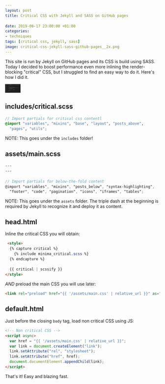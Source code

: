 ```yaml
---
layout: post
title: Critical CSS with Jekyll and SASS on GitHub pages

date: 2019-06-17 23:00:00 +01:00
categories:
- techniques
tags: [critical css, jekyll, sass]
image: critical-css-jekyll-sass-github-pages__2x.png
---
```


This site is run by Jekyll on GitHub pages and its CSS is build using SASS. Today I decided to boost performance even more inlining the render-blocking "critical" CSS, but I struggled to find an easy way to do it. Here's how I did it.

<img alt="TODO" src="/assets/post-images/critical-css-jekyll-sass-github-pages__ph.png" data-src="/assets/post-images/critical-css-jekyll-sass-github-pages__1x.png" data-srcset="/assets/post-images/critical-css-jekyll-sass-github-pages__1x.png 1x, /assets/post-images/critical-css-jekyll-sass-github-pages__2x.png 2x" class="lazy post-image">

## includes/critical.scss

```scss
// Import partials for critical css contentl
@import "variables", "mixins", "base", "layout", "posts_above", 
  "pages", "utils";
```

NOTE: This goes under the `includes` folder!

## assets/main.scss

```scss
---
---

// Import partials for below-the-fold content
@import "variables", "mixins", "posts_below", "syntax-highlighting", 
  "footer", "code",	"pagination", "icons", "iframes", "tables";
```

NOTE: This goes under the `assets` folder. The triple dash at the beginning is required by Jekyll to recognize it and deploy it as content.


## head.html

Inline the critical CSS you will obtain:

```html
 <style>
  {% capture critical %}
    {% include minima_critical.scss %}
  {% endcapture %}

  {{ critical | scssify }} 
</style>
```

_AND_ preload the main CSS you will use later:

```html
<link rel="preload" href="{{ '/assets/main.css' | relative_url }}" as="style">
```

## default.html

Just before the closing `body` tag, load non critical CSS using JS:

```html
<!-- Non critical CSS -->
<script async>
  var href = "{{ '/assets/main.css' | relative_url }}";
  var link = document.createElement("link");
  link.setAttribute("rel", "stylesheet");
  link.setAttribute("href", href);
  document.documentElement.appendChild(link);
</script>
```

That's it! Easy and blazing fast.
